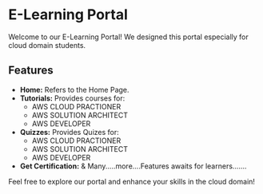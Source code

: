 # E-Learning Portal

Welcome to our E-Learning Portal! We designed this portal especially for cloud domain students.

## Features
- **Home:** Refers to the Home Page.
- **Tutorials:** Provides courses for:
  - AWS CLOUD PRACTIONER
  - AWS SOLUTION ARCHITECT
  - AWS DEVELOPER
- **Quizzes:** Provides Quizes for:
  - AWS CLOUD PRACTIONER
  - AWS SOLUTION ARCHITECT
  - AWS DEVELOPER
- **Get Certification:** & Many.....more....Features awaits for learners.......

Feel free to explore our portal and enhance your skills in the cloud domain!